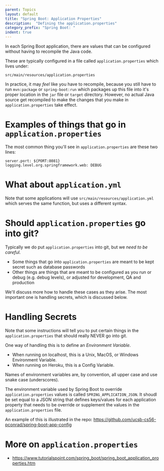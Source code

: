 ```yaml
---
parent: Topics
layout: default
title: "Spring Boot: Application Properties"
description:  "Defining the application.properties"
category_prefix: "Spring Boot: "
indent: true
---
```


In each Spring Boot application, there are values that can be configured without having to recompile the Java code. 

These are typically configured in a file called `application.properties` which lives under:

```
src/main/resources/application.properties
```

In practice, it may *feel* like you have to recompile,
because you still have to run `mvn:package` or `spring-boot:run` which packages up this file into it's proper location
in the `jar` file or `target` directory. However, no actual Java source get recompiled to make the changes that you make
in `application.properties` take effect.

# Examples of things that go in `application.properties`

The most common thing you'll see in `application.properties` are these two lines:

```
server.port: ${PORT:8081}
logging.level.org.springframework.web: DEBUG
```

# What about `application.yml`

Note that some applications will use `src/main/resources/application.yml` which serves the same function, but uses
a different syntax.

# Should `application.properties` go into git?

Typically we do put `application.properties` into git, but we *need to be careful*.   
* Some things that go into `application.properties` are meant to be kept secret such as database passwords
* Other things are things that are meant to be configured as you run or debug (e.g. debug levels), or adjusted for development, QA and production

We'll discuss more how to handle these cases as they arise.  The most important one is handling secrets, which is discussed below.

# Handling Secrets

Note that some instructions will tell you to put certain things in the `application.properties` that should really NEVER go into git.

One way of handling this is to define an *Environment Variable*.   

* When running on localhost, this is a Unix, MacOS, or Windows Environment Variable.
* When running on Heroku, this is a Config Variable.

Names of environment variables are, by convention, all upper case and use snake case (underscores).  

The environment variable used 
by Spring Boot to override `application.properties` values is called `SPRING_APPLICATION_JSON`.  It shoudl be set equal to a JSON string that defines keys/values for each application property that needs to be override or supplement the values in the `application.properties` file.

An example of this is illustrated in the repo: <https://github.com/ucsb-cs56-pconrad/spring-boot-app-config>

# More on `application.properties`

* <https://www.tutorialspoint.com/spring_boot/spring_boot_application_properties.htm>
